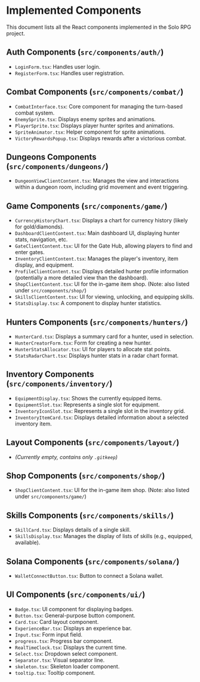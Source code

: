 # Implemented Components

This document lists all the React components implemented in the Solo RPG project.

## Auth Components (`src/components/auth/`)

- `LoginForm.tsx`: Handles user login.
- `RegisterForm.tsx`: Handles user registration.

## Combat Components (`src/components/combat/`)

- `CombatInterface.tsx`: Core component for managing the turn-based combat system.
- `EnemySprite.tsx`: Displays enemy sprites and animations.
- `PlayerSprite.tsx`: Displays player hunter sprites and animations.
- `SpriteAnimator.tsx`: Helper component for sprite animations.
- `VictoryRewardsPopup.tsx`: Displays rewards after a victorious combat.

## Dungeons Components (`src/components/dungeons/`)

- `DungeonViewClientContent.tsx`: Manages the view and interactions within a dungeon room, including grid movement and event triggering.

## Game Components (`src/components/game/`)

- `CurrencyHistoryChart.tsx`: Displays a chart for currency history (likely for gold/diamonds).
- `DashboardClientContent.tsx`: Main dashboard UI, displaying hunter stats, navigation, etc.
- `GateClientContent.tsx`: UI for the Gate Hub, allowing players to find and enter gates.
- `InventoryClientContent.tsx`: Manages the player's inventory, item display, and equipment.
- `ProfileClientContent.tsx`: Displays detailed hunter profile information (potentially a more detailed view than the dashboard).
- `ShopClientContent.tsx`: UI for the in-game item shop. (Note: also listed under `src/components/shop/`)
- `SkillsClientContent.tsx`: UI for viewing, unlocking, and equipping skills.
- `StatsDisplay.tsx`: A component to display hunter statistics.

## Hunters Components (`src/components/hunters/`)

- `HunterCard.tsx`: Displays a summary card for a hunter, used in selection.
- `HunterCreatorForm.tsx`: Form for creating a new hunter.
- `HunterStatsAllocator.tsx`: UI for players to allocate stat points.
- `StatsRadarChart.tsx`: Displays hunter stats in a radar chart format.

## Inventory Components (`src/components/inventory/`)

- `EquipmentDisplay.tsx`: Shows the currently equipped items.
- `EquipmentSlot.tsx`: Represents a single slot for equipment.
- `InventoryIconSlot.tsx`: Represents a single slot in the inventory grid.
- `InventoryItemCard.tsx`: Displays detailed information about a selected inventory item.

## Layout Components (`src/components/layout/`)

- _(Currently empty, contains only `.gitkeep`)_

## Shop Components (`src/components/shop/`)

- `ShopClientContent.tsx`: UI for the in-game item shop. (Note: also listed under `src/components/game/`)

## Skills Components (`src/components/skills/`)

- `SkillCard.tsx`: Displays details of a single skill.
- `SkillsDisplay.tsx`: Manages the display of lists of skills (e.g., equipped, available).

## Solana Components (`src/components/solana/`)

- `WalletConnectButton.tsx`: Button to connect a Solana wallet.

## UI Components (`src/components/ui/`)

- `Badge.tsx`: UI component for displaying badges.
- `Button.tsx`: General-purpose button component.
- `Card.tsx`: Card layout component.
- `ExperienceBar.tsx`: Displays an experience bar.
- `Input.tsx`: Form input field.
- `progress.tsx`: Progress bar component.
- `RealTimeClock.tsx`: Displays the current time.
- `Select.tsx`: Dropdown select component.
- `Separator.tsx`: Visual separator line.
- `skeleton.tsx`: Skeleton loader component.
- `tooltip.tsx`: Tooltip component.
